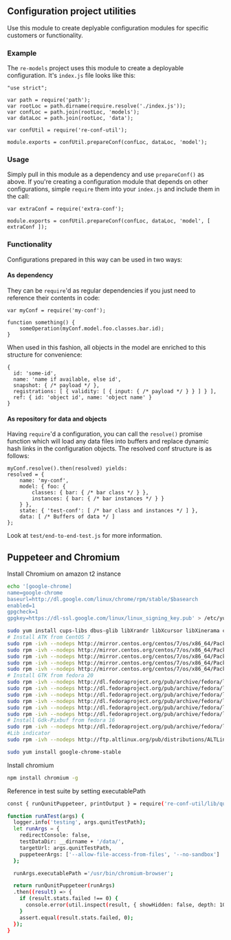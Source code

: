 ## Configuration project utilities ##

Use this module to create deplyable configuration modules for specific customers
or functionality.

### Example ###

The `re-models` project uses this module to create a deployable
configuration. It's `index.js` file looks like this:

```
"use strict";

var path = require('path');
var rootLoc = path.dirname(require.resolve('./index.js'));
var confLoc = path.join(rootLoc, 'models');
var dataLoc = path.join(rootLoc, 'data');

var confUtil = require('re-conf-util');

module.exports = confUtil.prepareConf(confLoc, dataLoc, 'model');
```

### Usage ###

Simply pull in this module as a dependency and use `prepareConf()` as above. If
you're creating a configuration module that depends on other configurations,
simple `require` them into your `index.js` and include them in the call:

```
var extraConf = require('extra-conf');

module.exports = confUtil.prepareConf(confLoc, dataLoc, 'model', [ extraConf ]);
```

### Functionality ###

Configurations prepared in this way can be used in two ways:

#### As dependency ####

They can be `require`'d as regular dependencies if you just need to reference
their contents in code:

```
var myConf = require('my-conf');

function something() {
    someOperation(myConf.model.foo.classes.bar.id);
}
```

When used in this fashion, all objects in the model are enriched to this
structure for convenience:

```
{
  id: 'some-id',
  name: 'name if available, else id',
  snapshot: { /* payload */ },
  registrations: [ { validity: [ { input: { /* payload */ } } ] } ],
  ref: { id: 'object id', name: 'object name' }
}
```

#### As repository for data and objects ####
Having `require`'d a configuration, you can call the `resolve()` promise function
which will load any data files into buffers and replace dynamic hash links in the
configuration objects. The resolved conf structure is as follows:

```
myConf.resolve().then(resolved) yields:
resolved = {
    name: 'my-conf',
    model: { foo: {
        classes: { bar: { /* bar class */ } },
        instances: { bar: { /* bar instances */ } }
    } },
    state: { 'test-conf': [ /* bar class and instances */ ] },
    data: [ /* Buffers of data */ ]
};
```

Look at `test/end-to-end-test.js` for more information.

## Puppeteer and Chromium ##
Install Chromium on amazon t2 instance

```sh
echo '[google-chrome]
name=google-chrome
baseurl=http://dl.google.com/linux/chrome/rpm/stable/$basearch
enabled=1
gpgcheck=1
gpgkey=https://dl-ssl.google.com/linux/linux_signing_key.pub' > /etc/yum.repos.d/google-chrome.repo 

sudo yum install cups-libs dbus-glib libXrandr libXcursor libXinerama cairo cairo-gobject pango
# Install ATK from CentOS 7
sudo rpm -ivh --nodeps http://mirror.centos.org/centos/7/os/x86_64/Packages/atk-2.28.1-1.el7.x86_64.rpm
sudo rpm -ivh --nodeps http://mirror.centos.org/centos/7/os/x86_64/Packages/at-spi2-atk-2.26.2-1.el7.x86_64.rpm
sudo rpm -ivh --nodeps http://mirror.centos.org/centos/7/os/x86_64/Packages/at-spi2-core-2.28.0-1.el7.x86_64.rpm
sudo rpm -ivh --nodeps http://mirror.centos.org/centos/7/os/x86_64/Packages/xdg-utils-1.1.0-0.17.20120809git.el7.noarch.rpm
sudo rpm -ivh --nodeps http://mirror.centos.org/centos/7/os/x86_64/Packages/liberation-fonts-1.07.2-16.el7.noarch.rpm
# Install GTK from fedora 20
sudo rpm -ivh --nodeps http://dl.fedoraproject.org/pub/archive/fedora/linux/releases/20/Fedora/x86_64/os/Packages/g/GConf2-3.2.6-7.fc20.x86_64.rpm
sudo rpm -ivh --nodeps http://dl.fedoraproject.org/pub/archive/fedora/linux/releases/20/Fedora/x86_64/os/Packages/l/libXScrnSaver-1.2.2-6.fc20.x86_64.rpm
sudo rpm -ivh --nodeps http://dl.fedoraproject.org/pub/archive/fedora/linux/releases/20/Fedora/x86_64/os/Packages/l/libxkbcommon-0.3.1-1.fc20.x86_64.rpm
sudo rpm -ivh --nodeps http://dl.fedoraproject.org/pub/archive/fedora/linux/releases/20/Fedora/x86_64/os/Packages/l/libwayland-client-1.2.0-3.fc20.x86_64.rpm
sudo rpm -ivh --nodeps http://dl.fedoraproject.org/pub/archive/fedora/linux/releases/20/Fedora/x86_64/os/Packages/l/libwayland-cursor-1.2.0-3.fc20.x86_64.rpm
sudo rpm -ivh --nodeps http://dl.fedoraproject.org/pub/archive/fedora/linux/releases/20/Fedora/x86_64/os/Packages/g/gtk3-3.10.4-1.fc20.x86_64.rpm
# Install Gdk-Pixbuf from fedora 16
sudo rpm -ivh --nodeps http://dl.fedoraproject.org/pub/archive/fedora/linux/releases/16/Fedora/x86_64/os/Packages/gdk-pixbuf2-2.24.0-1.fc16.x86_64.rpm
#Lib indicator
sudo rpm -ivh --nodeps http://ftp.altlinux.org/pub/distributions/ALTLinux/Sisyphus/x86_64/RPMS.classic//libappindicator-gtk3-12.10.0-alt11.x86_64.rpm

sudo yum install google-chrome-stable
```

Install chromium
```sh
npm install chromium -g
```

Reference in test suite by setting executablePath

```sh
const { runQunitPuppeteer, printOutput } = require('re-conf-util/lib/qunit-runner');

function runATest(args) {
  logger.info('testing', args.qunitTestPath);
  let runArgs = {
    redirectConsole: false,
    testDataDir: __dirname + '/data/',
    targetUrl: args.qunitTestPath,
    puppeteerArgs: ['--allow-file-access-from-files', '--no-sandbox']
  };

  runArgs.executablePath ='/usr/bin/chromium-browser';

  return runQunitPuppeteer(runArgs)
  .then((result) => {
    if (result.stats.failed !== 0) {
      console.error(util.inspect(result, { showHidden: false, depth: 10 }));
    }
    assert.equal(result.stats.failed, 0);
  });
}
```
